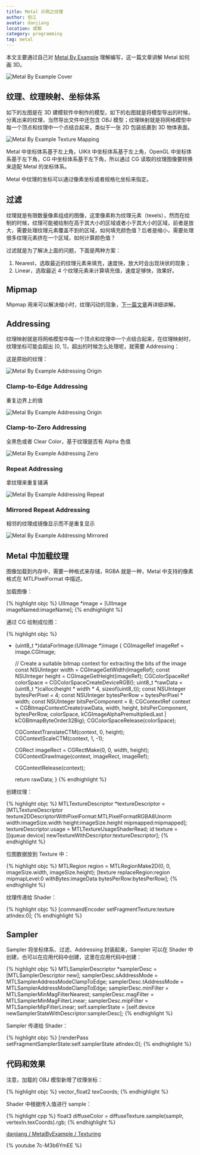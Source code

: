 ```yaml
---
title: Metal 示例之纹理
author: 但江
avatar: danjiang
location: 成都
category: programming
tag: metal
---
```


本文主要通过自己对 [Metal By Example](https://gumroad.com/l/metalbyexample) 理解编写，这一篇文章讲解 Metal 如何画 3D。

![Metal By Example Cover](/images/mbe-cover.png)

## 纹理、纹理映射、坐标体系

如下的左图是在 3D 建模软件中制作的模型，如下的右图就是将模型导出的时候，分离出来的纹理，当然导出文件中还包含 OBJ 模型；纹理映射就是将网格模型中每一个顶点和纹理中一个点结合起来，类似于一张 2D 包装纸裹到 3D 物体表面。

![Metal By Example Texture Mapping](/images/mbe-texture-mapping1.png)

Metal 中坐标体系基于左上角，UIKit 中坐标体系基于左上角，OpenGL 中坐标体系基于左下角，CG 中坐标体系基于左下角，所以通过 CG 读取的纹理图像要转换来适配 Metal 的坐标体系。

Metal 中纹理的坐标可以通过像素坐标或者规格化坐标来指定。

## 过滤

纹理就是有限数量像素组成的图像，这里像素称为纹理元素（texels），然而在绘制的时候，纹理可能被绘制在高于其大小的区域或者小于其大小的区域，前者是放大，需要处理纹理元素覆盖不到的区域，如何填充颜色值？后者是缩小，需要处理很多纹理元素挤在一个区域，如何计算颜色值？

过滤就是为了解决上面的问题，下面是两种方案：

1. Nearest，选取最近的纹理元素来填充，速度快，放大时会出现块状的现象；
2. Linear，选取最近 4 个纹理元素来计算填充值，速度足够快，效果好。

## Mipmap

Mipmap 用来可以解决缩小时，纹理闪动的现象，[下一篇文章](/programming/2018/07/06/metal-by-example-mipmap/)再详细讲解。

## Addressing

纹理映射就是将网格模型中每一个顶点和纹理中一个点结合起来，在纹理映射时，纹理坐标可能会超出 [0, 1]，超出的时候怎么处理呢，就需要 Addressing：

这是原始的纹理：

![Metal By Example Addressing Origin](/images/mbe-addressing-origin.png)

### Clamp-to-Edge Addressing

重复边界上的值

![Metal By Example Addressing Origin](/images/mbe-addressing-edge.png)

### Clamp-to-Zero Addressing

全黑色或者 Clear Color，基于纹理是否有 Alpha 色值

![Metal By Example Addressing Zero](/images/mbe-addressing-zero.png)

### Repeat Addressing

拿纹理来重复铺满

![Metal By Example Addressing Repeat](/images/mbe-addressing-repeat.png)

### Mirrored Repeat Addressing

相邻的纹理成镜像显示而不是重复显示

![Metal By Example Addressing Mirrored](/images/mbe-addressing-mirrored.png)

## Metal 中加载纹理

图像加载到内存中，需要一种格式来存储，RGBA 就是一种，Metal 中支持的像素格式在 MTLPixelFormat 中描述。

加载图像：

{% highlight objc %}
UIImage *image = [UIImage imageNamed:imageName];
{% endhighlight %}

通过 CG 绘制成位图：

{% highlight objc %}
- (uint8_t *)dataForImage:(UIImage *)image {
    CGImageRef imageRef = image.CGImage;
    
    // Create a suitable bitmap context for extracting the bits of the image
    const NSUInteger width = CGImageGetWidth(imageRef);
    const NSUInteger height = CGImageGetHeight(imageRef);
    CGColorSpaceRef colorSpace = CGColorSpaceCreateDeviceRGB();
    uint8_t *rawData = (uint8_t *)calloc(height * width * 4, sizeof(uint8_t));
    const NSUInteger bytesPerPixel = 4;
    const NSUInteger bytesPerRow = bytesPerPixel * width;
    const NSUInteger bitsPerComponent = 8;
    CGContextRef context = CGBitmapContextCreate(rawData, width, height,
                                                 bitsPerComponent, bytesPerRow, colorSpace,
                                                 kCGImageAlphaPremultipliedLast | kCGBitmapByteOrder32Big);
    CGColorSpaceRelease(colorSpace);

    CGContextTranslateCTM(context, 0, height);
    CGContextScaleCTM(context, 1, -1);
    
    CGRect imageRect = CGRectMake(0, 0, width, height);
    CGContextDrawImage(context, imageRect, imageRef);

    CGContextRelease(context);
    
    return rawData;
}
{% endhighlight %}

创建纹理：

{% highlight objc %}
MTLTextureDescriptor *textureDescriptor = [MTLTextureDescriptor texture2DDescriptorWithPixelFormat:MTLPixelFormatRGBA8Unorm
                                                                                             width:imageSize.width
                                                                                            height:imageSize.height
                                                                                         mipmapped:mipmapped];
textureDescriptor.usage = MTLTextureUsageShaderRead;
id<MTLTexture> texture = [[queue device] newTextureWithDescriptor:textureDescriptor];
{% endhighlight %}

位图数据放到 Texture 中：

{% highlight objc %}
MTLRegion region = MTLRegionMake2D(0, 0, imageSize.width, imageSize.height);
[texture replaceRegion:region mipmapLevel:0 withBytes:imageData bytesPerRow:bytesPerRow];
{% endhighlight %}

纹理传递给 Shader：

{% highlight objc %}
[commandEncoder setFragmentTexture:texture atIndex:0];
{% endhighlight %}

## Sampler

Sampler 将坐标体系、过滤、Addressing 封装起来，Sampler 可以在 Shader 中创建，也可以在应用代码中创建，这里在应用代码中创建：

{% highlight objc %}
MTLSamplerDescriptor *samplerDesc = [MTLSamplerDescriptor new];
samplerDesc.sAddressMode = MTLSamplerAddressModeClampToEdge;
samplerDesc.tAddressMode = MTLSamplerAddressModeClampToEdge;
samplerDesc.minFilter = MTLSamplerMinMagFilterNearest;
samplerDesc.magFilter = MTLSamplerMinMagFilterLinear;
samplerDesc.mipFilter = MTLSamplerMipFilterLinear;
self.samplerState = [self.device newSamplerStateWithDescriptor:samplerDesc];
{% endhighlight %}

Sampler 传递给 Shader：

{% highlight objc %}
[renderPass setFragmentSamplerState:self.samplerState atIndex:0];
{% endhighlight %}

## 代码和效果

注意，加载的 OBJ 模型新增了纹理坐标：

{% highlight objc %}
vector_float2 texCoords;
{% endhighlight %}

Shader 中根据传入值进行 sample：

{% highlight cpp %}
float3 diffuseColor = diffuseTexture.sample(samplr, vertexIn.texCoords).rgb;
{% endhighlight %}

[danjiang / MetalByExample / Texturing](https://github.com/danjiang/MetalByExample/tree/texture)

{% youtube 7c-M3b6YmEE %}